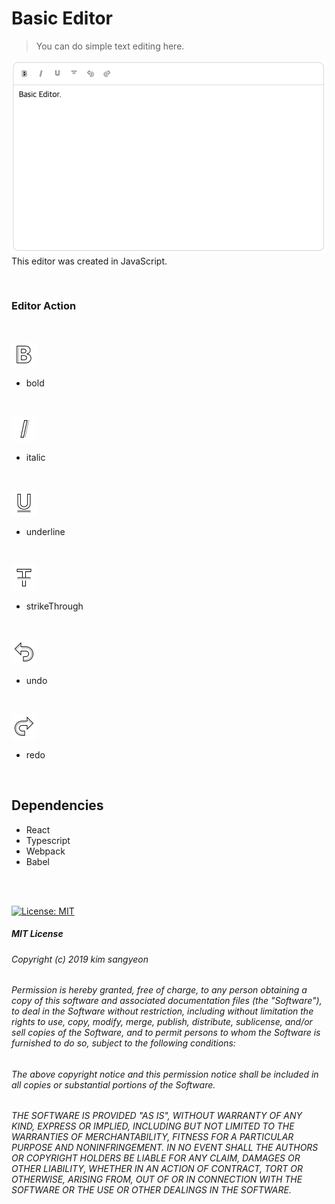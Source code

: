 # Basic Editor

> You can do simple text editing here.

![basic editor](./images/basic-editor.png)
This editor was created in JavaScript. <br>

<br>

### Editor Action

<br>

![bold](./images/bold.png)
- bold

<br>

![italic](./images/italic.png)
- italic

<br>

![underline](./images/underline.png)
- underline

<br>

![strikethrough](./images/strikethrough.png)
- strikeThrough

<br>

![undo](./images/undo.png)
- undo

<br>

![redo](./images/redo.png)
- redo

<br>

## Dependencies
- React
- Typescript
- Webpack
- Babel

<br><br>

[![License: MIT](https://img.shields.io/badge/License-MIT-yellow.svg)](https://opensource.org/licenses/MIT)

##### MIT License

###### Copyright (c) 2019 kim sangyeon

###### Permission is hereby granted, free of charge, to any person obtaining a copy of this software and associated documentation files (the "Software"), to deal in the Software without restriction, including without limitation the rights to use, copy, modify, merge, publish, distribute, sublicense, and/or sell copies of the Software, and to permit persons to whom the Software is furnished to do so, subject to the following conditions:

###### The above copyright notice and this permission notice shall be included in all copies or substantial portions of the Software.

###### THE SOFTWARE IS PROVIDED "AS IS", WITHOUT WARRANTY OF ANY KIND, EXPRESS OR IMPLIED, INCLUDING BUT NOT LIMITED TO THE WARRANTIES OF MERCHANTABILITY, FITNESS FOR A PARTICULAR PURPOSE AND NONINFRINGEMENT. IN NO EVENT SHALL THE AUTHORS OR COPYRIGHT HOLDERS BE LIABLE FOR ANY CLAIM, DAMAGES OR OTHER LIABILITY, WHETHER IN AN ACTION OF CONTRACT, TORT OR OTHERWISE, ARISING FROM, OUT OF OR IN CONNECTION WITH THE SOFTWARE OR THE USE OR OTHER DEALINGS IN THE SOFTWARE.

